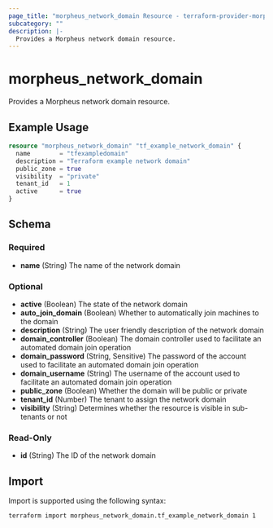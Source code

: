 ```yaml
---
page_title: "morpheus_network_domain Resource - terraform-provider-morpheus"
subcategory: ""
description: |-
  Provides a Morpheus network domain resource.
---
```


# morpheus_network_domain

Provides a Morpheus network domain resource.

## Example Usage

```terraform
resource "morpheus_network_domain" "tf_example_network_domain" {
  name        = "tfexampledomain"
  description = "Terraform example network domain"
  public_zone = true
  visibility  = "private"
  tenant_id   = 1
  active      = true
}
```

<!-- schema generated by tfplugindocs -->
## Schema

### Required

- **name** (String) The name of the network domain

### Optional

- **active** (Boolean) The state of the network domain
- **auto_join_domain** (Boolean) Whether to automatically join machines to the domain
- **description** (String) The user friendly description of the network domain
- **domain_controller** (Boolean) The domain controller used to facilitate an automated domain join operation
- **domain_password** (String, Sensitive) The password of the account used to facilitate an automated domain join operation
- **domain_username** (String) The username of the account used to facilitate an automated domain join operation
- **public_zone** (Boolean) Whether the domain will be public or private
- **tenant_id** (Number) The tenant to assign the network domain
- **visibility** (String) Determines whether the resource is visible in sub-tenants or not

### Read-Only

- **id** (String) The ID of the network domain

## Import

Import is supported using the following syntax:

```shell
terraform import morpheus_network_domain.tf_example_network_domain 1
```
